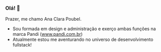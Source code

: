 ### Olá! 👋

Prazer, me chamo Ana Clara Poubel.

- Sou formada em design e administração e exerço ambas funções na marca Pandi (www.pandi.com.br)
- Atualmente estou me aventurando no universo de desenvolvimento fullstack!


<!--
**anapoubel/anapoubel** is a ✨ _special_ ✨ repository because its `README.md` (this file) appears on your GitHub profile.

Here are some ideas to get you started:

- 🔭 I’m currently working on ...
- 🌱 I’m currently learning ...
- 👯 I’m looking to collaborate on ...
- 🤔 I’m looking for help with ...
- 💬 Ask me about ...
- 📫 How to reach me: ...
- 😄 Pronouns: ...
- ⚡ Fun fact: ...
-->
